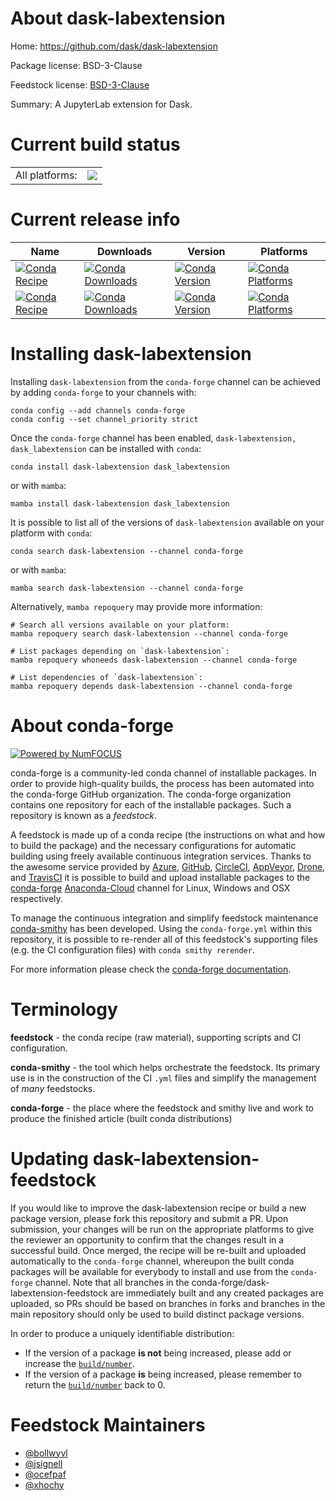 About dask-labextension
=======================

Home: https://github.com/dask/dask-labextension

Package license: BSD-3-Clause

Feedstock license: [BSD-3-Clause](https://github.com/conda-forge/dask_labextension-feedstock/blob/main/LICENSE.txt)

Summary: A JupyterLab extension for Dask.

Current build status
====================


<table><tr><td>All platforms:</td>
    <td>
      <a href="https://dev.azure.com/conda-forge/feedstock-builds/_build/latest?definitionId=6839&branchName=main">
        <img src="https://dev.azure.com/conda-forge/feedstock-builds/_apis/build/status/dask_labextension-feedstock?branchName=main">
      </a>
    </td>
  </tr>
</table>

Current release info
====================

| Name | Downloads | Version | Platforms |
| --- | --- | --- | --- |
| [![Conda Recipe](https://img.shields.io/badge/recipe-dask--labextension-green.svg)](https://anaconda.org/conda-forge/dask-labextension) | [![Conda Downloads](https://img.shields.io/conda/dn/conda-forge/dask-labextension.svg)](https://anaconda.org/conda-forge/dask-labextension) | [![Conda Version](https://img.shields.io/conda/vn/conda-forge/dask-labextension.svg)](https://anaconda.org/conda-forge/dask-labextension) | [![Conda Platforms](https://img.shields.io/conda/pn/conda-forge/dask-labextension.svg)](https://anaconda.org/conda-forge/dask-labextension) |
| [![Conda Recipe](https://img.shields.io/badge/recipe-dask_labextension-green.svg)](https://anaconda.org/conda-forge/dask_labextension) | [![Conda Downloads](https://img.shields.io/conda/dn/conda-forge/dask_labextension.svg)](https://anaconda.org/conda-forge/dask_labextension) | [![Conda Version](https://img.shields.io/conda/vn/conda-forge/dask_labextension.svg)](https://anaconda.org/conda-forge/dask_labextension) | [![Conda Platforms](https://img.shields.io/conda/pn/conda-forge/dask_labextension.svg)](https://anaconda.org/conda-forge/dask_labextension) |

Installing dask-labextension
============================

Installing `dask-labextension` from the `conda-forge` channel can be achieved by adding `conda-forge` to your channels with:

```
conda config --add channels conda-forge
conda config --set channel_priority strict
```

Once the `conda-forge` channel has been enabled, `dask-labextension, dask_labextension` can be installed with `conda`:

```
conda install dask-labextension dask_labextension
```

or with `mamba`:

```
mamba install dask-labextension dask_labextension
```

It is possible to list all of the versions of `dask-labextension` available on your platform with `conda`:

```
conda search dask-labextension --channel conda-forge
```

or with `mamba`:

```
mamba search dask-labextension --channel conda-forge
```

Alternatively, `mamba repoquery` may provide more information:

```
# Search all versions available on your platform:
mamba repoquery search dask-labextension --channel conda-forge

# List packages depending on `dask-labextension`:
mamba repoquery whoneeds dask-labextension --channel conda-forge

# List dependencies of `dask-labextension`:
mamba repoquery depends dask-labextension --channel conda-forge
```


About conda-forge
=================

[![Powered by
NumFOCUS](https://img.shields.io/badge/powered%20by-NumFOCUS-orange.svg?style=flat&colorA=E1523D&colorB=007D8A)](https://numfocus.org)

conda-forge is a community-led conda channel of installable packages.
In order to provide high-quality builds, the process has been automated into the
conda-forge GitHub organization. The conda-forge organization contains one repository
for each of the installable packages. Such a repository is known as a *feedstock*.

A feedstock is made up of a conda recipe (the instructions on what and how to build
the package) and the necessary configurations for automatic building using freely
available continuous integration services. Thanks to the awesome service provided by
[Azure](https://azure.microsoft.com/en-us/services/devops/), [GitHub](https://github.com/),
[CircleCI](https://circleci.com/), [AppVeyor](https://www.appveyor.com/),
[Drone](https://cloud.drone.io/welcome), and [TravisCI](https://travis-ci.com/)
it is possible to build and upload installable packages to the
[conda-forge](https://anaconda.org/conda-forge) [Anaconda-Cloud](https://anaconda.org/)
channel for Linux, Windows and OSX respectively.

To manage the continuous integration and simplify feedstock maintenance
[conda-smithy](https://github.com/conda-forge/conda-smithy) has been developed.
Using the ``conda-forge.yml`` within this repository, it is possible to re-render all of
this feedstock's supporting files (e.g. the CI configuration files) with ``conda smithy rerender``.

For more information please check the [conda-forge documentation](https://conda-forge.org/docs/).

Terminology
===========

**feedstock** - the conda recipe (raw material), supporting scripts and CI configuration.

**conda-smithy** - the tool which helps orchestrate the feedstock.
                   Its primary use is in the construction of the CI ``.yml`` files
                   and simplify the management of *many* feedstocks.

**conda-forge** - the place where the feedstock and smithy live and work to
                  produce the finished article (built conda distributions)


Updating dask-labextension-feedstock
====================================

If you would like to improve the dask-labextension recipe or build a new
package version, please fork this repository and submit a PR. Upon submission,
your changes will be run on the appropriate platforms to give the reviewer an
opportunity to confirm that the changes result in a successful build. Once
merged, the recipe will be re-built and uploaded automatically to the
`conda-forge` channel, whereupon the built conda packages will be available for
everybody to install and use from the `conda-forge` channel.
Note that all branches in the conda-forge/dask-labextension-feedstock are
immediately built and any created packages are uploaded, so PRs should be based
on branches in forks and branches in the main repository should only be used to
build distinct package versions.

In order to produce a uniquely identifiable distribution:
 * If the version of a package **is not** being increased, please add or increase
   the [``build/number``](https://docs.conda.io/projects/conda-build/en/latest/resources/define-metadata.html#build-number-and-string).
 * If the version of a package **is** being increased, please remember to return
   the [``build/number``](https://docs.conda.io/projects/conda-build/en/latest/resources/define-metadata.html#build-number-and-string)
   back to 0.

Feedstock Maintainers
=====================

* [@bollwyvl](https://github.com/bollwyvl/)
* [@jsignell](https://github.com/jsignell/)
* [@ocefpaf](https://github.com/ocefpaf/)
* [@xhochy](https://github.com/xhochy/)

